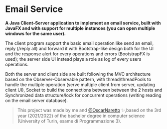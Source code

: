 # Email Service

**A Java Client-Server application to implement an email service, built with JavaFX and with support for multiple instances (you can open multiple windows for the same user).**

The client program support the basic email operation like send an email, reply (/reply all) and forward it with Bootstrap-like design both for the UI and the response alert for every operations and errors (BootstrapFX is used); the server side UI instead plays a role as log of every users operations.

Both the server and client side are built following the MVC architecture based on the Observer-Observable pattern, with thread/threadPools to handle the multiple operation (serve multiple client from server, updating client UI), Socket to build the connections between between the 2 hosts and Synchronized data structure/lock for concurrent operations (writing reading on the email server database).

> This project was made by me and [@OscarNaretto](https://github.com/OscarNaretto) ✨,based on the 3rd year (2021/2022) of the bachelor degree in computer science (University of Turin, esame di Programmazione 3).
